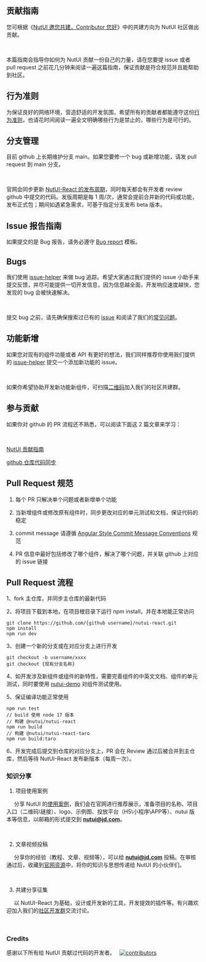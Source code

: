 ## 贡献指南

您可根据《[NutUI 邀您共建，Contributor 您好](https://jelly.jd.com/article/6320528b92d94a0068685525)》中的共建方向为 NutUI 社区做出贡献。

&nbsp;

本篇指南会指导你如何为 NutUI 贡献一份自己的力量，请在您要提 issue 或者 pull request 之前花几分钟来阅读一遍这篇指南，保证贡献是符合规范并且能帮助到社区。

## 行为准则

为保证良好的网络环境，营造舒适的开发氛围，希望所有的贡献者都能遵守这份[行为准则](https://www.contributor-covenant.org/zh-cn/version/2/1/code_of_conduct/)，也请花时间阅读一遍全文明确哪些行为是禁止的，哪些行为是可行的。

## 分支管理

目前 github 上长期维护分支 main。如果您要修一个 bug 或新增功能，请发 pull request 到 main 分支。

&nbsp;

官网会同步更新 [NutUI-React 的发布周期](https://github.com/jdf2e/nutui-react/releases)，同时每天都会有开发者 review github 中提交的代码。发版周期是每 1 周/次，通常会提前合并新的代码或功能，发布正式包；期间如遇紧急需求，可基于指定分支发布 beta 版本。

## Issue 报告指南

如果提交的是 Bug 报告，请务必遵守 [Bug report](https://github.com/jdf2e/nutui/blob/next/.github/ISSUE_TEMPLATE/bug_report.md) 模板。

## Bugs

我们使用 [issue-helper](https://nutui.jd.com/nutui-issue-helper/?repo=jdf2e/nutui-react) 来做 bug 追踪。希望大家通过我们提供的 issue 小助手来提交反馈，并尽可能提供一切开发信息，因为信息越全面，开发响应速度越快，您发现的 bug 会被快速解决。

&nbsp;

提交 bug 之前，请先确保搜索过已有的 [issue](https://github.com/jdf2e/nutui-react/issues) 和阅读了我们的[常见问题](https://nutui.jd.com/#/zh-CN/notice)。

## 功能新增

如果您对现有的组件功能或者 API 有更好的想法，我们同样推荐你使用我们提供的 [issue-helper](https://nutui.jd.com/nutui-issue-helper/?repo=jdf2e/nutui-react) 提交一个添加新功能的 issue。

&nbsp;

如果你希望协助开发新功能新组件，可扫描[二维码](https://img13.360buyimg.com/imagetools/s300x300_jfs/t1/187308/9/29678/349561/634fa983E93012590/a641089fdfed5911.png)加入我们的社区共建群。

## 参与贡献

如果你对 github 的 PR 流程还不熟悉，可以阅读下面这 2 篇文章来学习：

&nbsp;

[NutUI 贡献指南](https://github.com/jdf2e/nutui-react/discussions/348)

[github 仓库代码同步](https://github.com/jdf2e/nutui/discussions/687)

## Pull Request 规范

1. 每个 PR 只解决单个问题或者新增单个功能

2. 当新增组件或修改原有组件时，同步更改对应的单元测试和文档，保证代码的稳定

3. commit message 请遵循 [Angular Style Commit Message Conventions](https://gist.github.com/stephenparish/9941e89d80e2bc58a153) 规范

4. PR 信息中最好包括修改了哪个组件，解决了哪个问题，并关联 github 上对应的 issue 链接

## Pull Request 流程

1、fork 主仓库，并同步主仓库的最新代码

2、将项目下载到本地，在项目根目录下运行 npm install，并在本地能正常访问

```
git clone https://github.com/{github username}/nutui-react.git
npm install
npm run dev
```

3、创建一个新的分支或在对应分支上进行开发

```
git checkout -b username/xxxx
git checkout {现有分支名称}
```

4、如开发涉及新组件或组件的新特性，需要完善组件的中英文文档、组件的单元测试，同时要使用 [nutui-demo](https://github.com/jdf2e/nutui-demo) 对组件测试使用。

5、保证编译功能正常使用

```
npm run test
// build 使用 node 17 版本
// 构建 @nutui/nutui-react
npm run build
// 构建 @nutui/nutui-react-taro
npm run build:taro
```

6、开发完成后提交到仓库的对应分支上，PR 会在 Review 通过后被合并到主仓库，然后等待 NutUI-React 发布新版本（每周一次）。

### 知识分享

1. 项目使用案例

&nbsp;&nbsp;&nbsp;&nbsp;&nbsp;分享 NutUI 的[使用案例](https://nutui.jd.com/next/#/case)，我们会在官网进行推荐展示，准备项目的名称、项目入口（二维码\链接）、logo、示例图、投放平台（H5\小程序\APP等）、nutui 版本等信息，以邮箱的形式提交到 **nutui@jd.com**。

&nbsp;

2. 文章视频投稿

&nbsp;&nbsp;&nbsp;&nbsp;&nbsp;分享你的经验（教程、文章、视频等），可以给 **nutui@jd.com** 投稿。在审核通过后，收藏到[官网资源](https://nutui.jd.com/next/#/resource)中，将你的知识与思想传递给 NutUI 的小伙伴们。

&nbsp;

3. 共建分享征集

&nbsp;&nbsp;&nbsp;&nbsp;&nbsp;以 NutUI-React 为基础，设计或开发新的工具，开发提效的插件等。有兴趣欢迎加入我们的[社区开发群](https://img13.360buyimg.com/imagetools/s300x300_jfs/t1/187308/9/29678/349561/634fa983E93012590/a641089fdfed5911.png)交流讨论。

&nbsp;

### Credits

感谢以下所有给 NutUI 贡献过代码的开发者。
&nbsp;
<a href="https://github.com/jdf2e/nutui-react/graphs/contributors">
<img src="https://opencollective.com/nutui-react/contributors.svg?width=920&button=false" alt="contributors"/>
</a>
